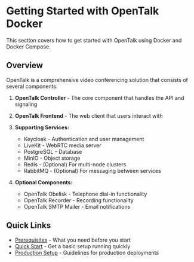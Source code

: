 # Getting Started with OpenTalk Docker

This section covers how to get started with OpenTalk using Docker and Docker Compose.

## Overview

OpenTalk is a comprehensive video conferencing solution that consists of several components:

1. **OpenTalk Controller** - The core component that handles the API and signaling
2. **OpenTalk Frontend** - The web client that users interact with
3. **Supporting Services:**
   - Keycloak - Authentication and user management
   - LiveKit - WebRTC media server
   - PostgreSQL - Database
   - MinIO - Object storage
   - Redis - (Optional) For multi-node clusters
   - RabbitMQ - (Optional) For messaging between services

4. **Optional Components:**
   - OpenTalk Obelisk - Telephone dial-in functionality
   - OpenTalk Recorder - Recording functionality
   - OpenTalk SMTP Mailer - Email notifications

## Quick Links

- [Prerequisites](prerequisites.md) - What you need before you start
- [Quick Start](quick-start.md) - Get a basic setup running quickly
- [Production Setup](production-setup.md) - Guidelines for production deployments